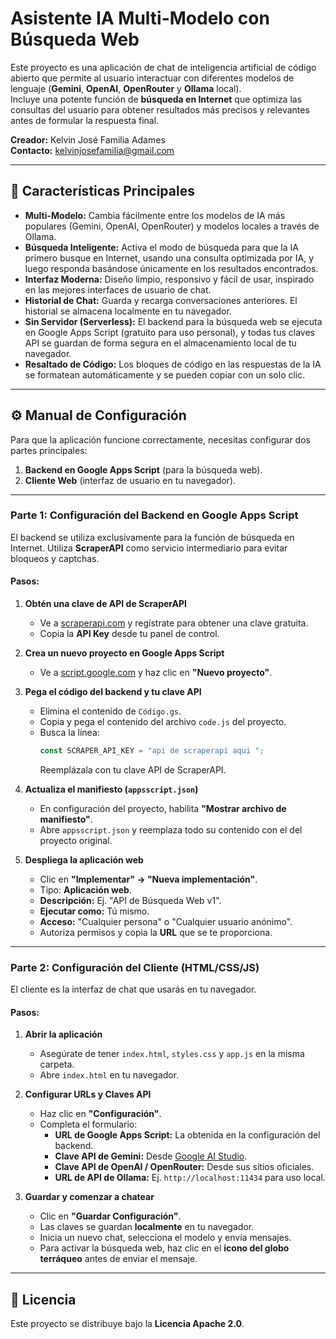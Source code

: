 # Asistente IA Multi-Modelo con Búsqueda Web

Este proyecto es una aplicación de chat de inteligencia artificial de código abierto que permite al usuario interactuar con diferentes modelos de lenguaje (**Gemini**, **OpenAI**, **OpenRouter** y **Ollama** local).  
Incluye una potente función de **búsqueda en Internet** que optimiza las consultas del usuario para obtener resultados más precisos y relevantes antes de formular la respuesta final.

**Creador:** Kelvin José Familia Adames  
**Contacto:** kelvinjosefamilia@gmail.com

---

## 📌 Características Principales

- **Multi-Modelo:** Cambia fácilmente entre los modelos de IA más populares (Gemini, OpenAI, OpenRouter) y modelos locales a través de Ollama.
- **Búsqueda Inteligente:** Activa el modo de búsqueda para que la IA primero busque en Internet, usando una consulta optimizada por IA, y luego responda basándose únicamente en los resultados encontrados.
- **Interfaz Moderna:** Diseño limpio, responsivo y fácil de usar, inspirado en las mejores interfaces de usuario de chat.
- **Historial de Chat:** Guarda y recarga conversaciones anteriores. El historial se almacena localmente en tu navegador.
- **Sin Servidor (Serverless):** El backend para la búsqueda web se ejecuta en Google Apps Script (gratuito para uso personal), y todas tus claves API se guardan de forma segura en el almacenamiento local de tu navegador.
- **Resaltado de Código:** Los bloques de código en las respuestas de la IA se formatean automáticamente y se pueden copiar con un solo clic.

---

## ⚙️ Manual de Configuración

Para que la aplicación funcione correctamente, necesitas configurar dos partes principales:

1. **Backend en Google Apps Script** (para la búsqueda web).
2. **Cliente Web** (interfaz de usuario en tu navegador).

---

### **Parte 1: Configuración del Backend en Google Apps Script**

El backend se utiliza exclusivamente para la función de búsqueda en Internet. Utiliza **ScraperAPI** como servicio intermediario para evitar bloqueos y captchas.

#### Pasos:

1. **Obtén una clave de API de ScraperAPI**
   - Ve a [scraperapi.com](https://www.scraperapi.com) y regístrate para obtener una clave gratuita.
   - Copia la **API Key** desde tu panel de control.

2. **Crea un nuevo proyecto en Google Apps Script**
   - Ve a [script.google.com](https://script.google.com) y haz clic en **"Nuevo proyecto"**.

3. **Pega el código del backend y tu clave API**
   - Elimina el contenido de `Código.gs`.
   - Copia y pega el contenido del archivo `code.js` del proyecto.
   - Busca la línea:
     ```javascript
     const SCRAPER_API_KEY = "api de scraperapi aqui ";
     ```
     Reemplázala con tu clave API de ScraperAPI.

4. **Actualiza el manifiesto (`appsscript.json`)**
   - En configuración del proyecto, habilita **"Mostrar archivo de manifiesto"**.
   - Abre `appsscript.json` y reemplaza todo su contenido con el del proyecto original.

5. **Despliega la aplicación web**
   - Clic en **"Implementar" → "Nueva implementación"**.
   - Tipo: **Aplicación web**.
   - **Descripción:** Ej. "API de Búsqueda Web v1".
   - **Ejecutar como:** Tú mismo.
   - **Acceso:** "Cualquier persona" o "Cualquier usuario anónimo".
   - Autoriza permisos y copia la **URL** que se te proporciona.

---

### **Parte 2: Configuración del Cliente (HTML/CSS/JS)**

El cliente es la interfaz de chat que usarás en tu navegador.

#### Pasos:

1. **Abrir la aplicación**
   - Asegúrate de tener `index.html`, `styles.css` y `app.js` en la misma carpeta.
   - Abre `index.html` en tu navegador.

2. **Configurar URLs y Claves API**
   - Haz clic en **"Configuración"**.
   - Completa el formulario:
     - **URL de Google Apps Script:** La obtenida en la configuración del backend.
     - **Clave API de Gemini:** Desde [Google AI Studio](https://aistudio.google.com).
     - **Clave API de OpenAI / OpenRouter:** Desde sus sitios oficiales.
     - **URL de API de Ollama:** Ej. `http://localhost:11434` para uso local.

3. **Guardar y comenzar a chatear**
   - Clic en **"Guardar Configuración"**.
   - Las claves se guardan **localmente** en tu navegador.
   - Inicia un nuevo chat, selecciona el modelo y envía mensajes.
   - Para activar la búsqueda web, haz clic en el **icono del globo terráqueo** antes de enviar el mensaje.

---

## 📄 Licencia

Este proyecto se distribuye bajo la **Licencia Apache 2.0**.

